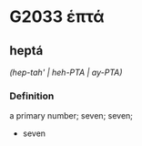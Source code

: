 # G2033 ἑπτά

## heptá

_(hep-tah' | heh-PTA | ay-PTA)_

### Definition

a primary number; seven; seven; 

- seven
